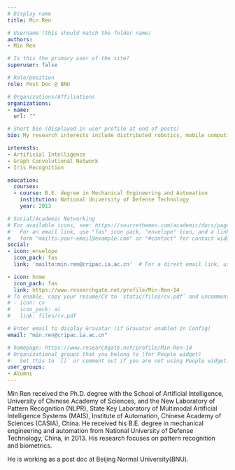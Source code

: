 ```yaml
---
# Display name
title: Min Ren

# Username (this should match the folder name)
authors:
- Min Ren

# Is this the primary user of the site?
superuser: false

# Role/position
role: Post Doc @ BNU

# Organizations/Affiliations
organizations:
- name:
  url: ""

# Short bio (displayed in user profile at end of posts)
bio: My research interests include distributed robotics, mobile computing and programmable matter.

interests:
- Artificial Intelligence
- Graph Convolutional Network
- Iris Recognition

education:
  courses:
  - course: B.E. degree in Mechanical Engineering and Automation
    institution: National University of Defense Technology
    year: 2013

# Social/Academic Networking
# For available icons, see: https://sourcethemes.com/academic/docs/page-builder/#icons
#   For an email link, use "fas" icon pack, "envelope" icon, and a link in the
#   form "mailto:your-email@example.com" or "#contact" for contact widget.
social:
- icon: envelope
  icon_pack: fas
  link: 'mailto:min.ren@cripac.ia.ac.cn'  # For a direct email link, use "mailto:test@example.org".

- icon: home
  icon_pack: fas
  link: https://www.researchgate.net/profile/Min-Ren-14
# To enable, copy your resume/CV to `static/files/cv.pdf` and uncomment the lines below.
# - icon: cv
#   icon_pack: ai
#   link: files/cv.pdf

# Enter email to display Gravatar (if Gravatar enabled in Config)
email: "min.ren@cripac.ia.ac.cn"

# homepage: https://www.researchgate.net/profile/Min-Ren-14
# Organizational groups that you belong to (for People widget)
#   Set this to `[]` or comment out if you are not using People widget.
user_groups:
- Alumni
---
```

Min Ren received the Ph.D. degree with the School of Artificial Intelligence, University of Chinese Academy of Sciences, and the New Laboratory of Pattern Recognition (NLPR), State Key Laboratory of Multimodal Artificial Intelligence Systems (MAIS), Institute of Automation, Chinese Academy of Sciences (CASIA), China. He received his B.E. degree in mechanical engineering and automation from National University of Defense Technology, China, in 2013. His research focuses on pattern recognition and biometrics.

He is working as a post doc at Beijing Normal University(BNU).